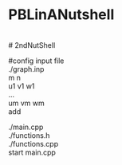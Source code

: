 # PBLinANutshell
<br>
#   2 n d N u t S h e l l 

<br>

#config input file 
<br>
./graph.inp
<br>
m n 
<br>
u1 v1 w1
<br>
...
<br>
um vm wm 
<br>
add 
<br>

<tab>  ./main.cpp
  <br>
<tab>   ./functions.h
  <br>
<tab>   ./functions.cpp
<br>
start main.cpp
